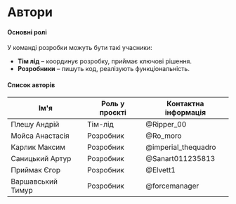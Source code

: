 # Автори

#### **Основні ролі**
У команді розробки можуть бути такі учасники:
- **Тім лід** – координує розробку, приймає ключові рішення.
- **Розробники** – пишуть код, реалізують функціональність.

#### **Список авторів**
| Ім'я | Роль у проєкті | Контактна інформація |  
|------|----------------|--------------------|  
| Плешу Андрій | Тім-лід        | @Ripper_00 |  
| Мойса Анастасія | Розробник      | @Ro_moro |  
| Карлик Максим | Розробник      | @imperial_thequadro |  
| Саницький Артур | Розробник      | @Sanart011235813 |  
| Приймак Єгор | Розробник      | @Elvett1 |  
| Варшавський Тимур | Розробник      | @forcemanager |  
